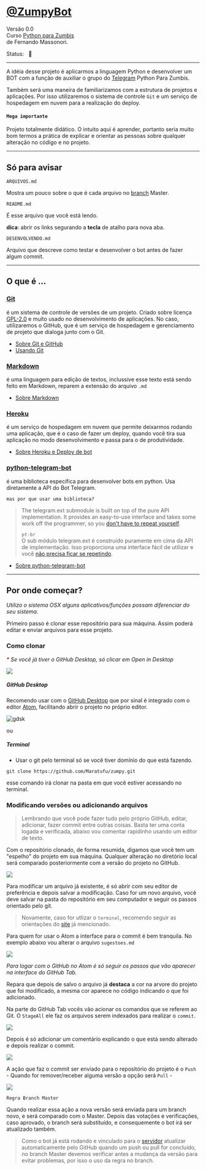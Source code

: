 # [@ZumpyBot](https://telegram.me/zumpybot)   
   Versão 0.0  
Curso [Python para Zumbis](https://www.pycursos.com/python-para-zumbis/)  
de Fernando Massonori.  

Status: &nbsp; 🚧

___

A idéia desse projeto é aplicarmos a linguagem Python e desenvolver um BOT com a função de auxiliar o grupo do [Telegram](https://t.me/joinchat/G8b9FA5W3DVK_rvcdSIKzA) Python Para Zumbis.

Também será uma maneira de familiarizamos com a estrutura de projetos e aplicações. Por isso utilizaremos o sistema de controle `Git` e um serviço de hospedagem em nuvem para a realização do deploy.

####  `Mega importante`

  Projeto totalmente didático. O intuito aqui é aprender, portanto seria muito bom termos a prática de explicar e orientar as pessoas sobre qualquer alteração no código e no projeto.


___  

## Só para avisar

`ARQUIVOS.md`

Mostra um pouco sobre o que é cada arquivo no [branch](https://pt.stackoverflow.com/questions/20989/qual-significado-de-branch-tag-e-trunk/20996#20996) Master.

`README.md`

É esse arquivo que você está lendo.

**dica**: abrir os links segurando a **tecla** de atalho para nova aba.

`DESENVOLVENDO.md`

Arquivo que descreve como testar e desenvolver o bot antes de fazer algum commit.

___

## O que é ...

### [Git](https://git-scm.com/)
  é um sistema de controle de versões de um projeto. Criado sobre licença [GPL-2.0](https://opensource.org/licenses/GPL-2.0) e muito usado no desenvolvimento de aplicações. No caso, utilizaremos o GitHub, que é um serviço de hospedagem e gerenciamento de projeto que dialoga junto com o Git.

  * [Sobre Git e GitHub](https://tableless.com.br/tudo-que-voce-queria-saber-sobre-git-e-github-mas-tinha-vergonha-de-perguntar/)
  * [Usando Git](https://rogerdudler.github.io/git-guide/index.pt_BR.html)


### [Markdown](https://daringfireball.net/projects/markdown/)
  é uma linguagem para edição de textos, inclussive esse texto está sendo feito em Markdown, reparem a extensão do arquivo `.md`

  + [Sobre Markdown](https://www.markdownguide.org/basic-syntax)


### [Heroku](https://www.heroku.com/)

  é um serviço de hospedagem em nuvem que permite deixarmos rodando uma aplicação, que é o caso de fazer um deploy, quando você tira sua aplicação no modo desenvolvimento e passa para o de produtividade.

  + [Sobre Heroku e Deploy de bot](https://medium.com/@rafaelvicio/hospedando-seu-bot-no-heroku-60a9b5ed709a)

### [python-telegram-bot](https://python-telegram-bot.org/)

  é uma biblioteca específica para desenvolver bots em python. Usa diretamente a API do Bot Telegram.

  `mas por que usar uma biblioteca?`

  >The telegram.ext submodule is built on top of the pure API implementation. It provides an easy-to-use interface and takes some work off the programmer, so you [don't have to repeat yourself](https://en.wikipedia.org/wiki/Don%27t_repeat_yourself).
  >
  >`pt-br`  
  O sub módulo telegram.ext é construído puramente em cima da API de implementação. Isso proporciona uma interface fácil de utilizar e você [não precisa ficar se repetindo](https://en.wikipedia.org/wiki/Don%27t_repeat_yourself).


  + [Sobre python-telegram-bot](https://python-telegram-bot.readthedocs.io/en/stable/)

  ---

## Por onde começar?
_Utilizo o sistema OSX alguns aplicativos/funções possam diferenciar do seu sistema._  

Primeiro passo é clonar esse repositório para sua máquina. Assim poderá editar e enviar arquivos para esse projeto.

### Como clonar  
_* Se você já tiver o GitHub Desktop, só clicar em Open in Desktop_

![](https://a.imagem.app/2fRk0.png)


##### GitHub Desktop  


Recomendo usar com o [GitHub Desktop](https://desktop.github.com/) que por sinal é integrado com o editor [Atom](https://atom.io/), facilitando abrir o projeto no próprio editor.

![gdsk](https://a.imagem.app/2fErW.png)

ou

##### Terminal
  -  Usar o git pelo terminal só se você tiver domínio do que está fazendo.


    git clone https://github.com/Maratufu/zumpy.git

esse comando irá clonar na pasta em que você estiver acessando no terminal.


### Modificando versões ou adicionando arquivos

> Lembrando que você pode fazer tudo pelo próprio GitHub, editar, adicionar, fazer commit entre outras coisas. Basta ter uma conta logada e verificada, abaixo vou comentar rapidinho usando um editor de texto.   

Com o repositório clonado, de forma resumida, digamos que você tem um "espelho" do projeto em sua máquina. Qualquer alteração no diretório local será comparado posteriormente com a versão do projeto no GitHub.

![](https://s8.postimg.cc/mr0umez2d/Captura_de_Tela_2018-08-30_a_s_20.47.29.png)

Para modificar um arquivo já existente, é só abrir com seu editor de preferência e depois salvar a modificação. Caso for um novo arquivo, você deve salvar na pasta do repositório em seu computador e seguir os passos orientado pelo git.

>Novamente, caso for utlizar o `terminal`, recomendo seguir as orientações do [site](https://rogerdudler.github.io/git-guide/index.pt_BR.html) já mencionado.

Para quem for usar o Atom a interface para o commit é bem tranquila. No exemplo abaixo vou alterar o arquivo `sugestoes.md`

![](https://s8.postimg.cc/k9p3f6pgl/Captura_de_Tela_2018-08-30_a_s_21.38.35.png)

_Para logar com o GitHub no Atom é só seguir os passos que vão aparecer na interface do GitHub Tab._

Repara que depois de salvo o arquivo já **destaca** a cor na arvore do projeto que foi modificado, a mesma cor aparece no código indicando o que foi adicionado.

Na parte do GitHub Tab vocês vão acionar os comandos que se referem ao Git. O `StageAll` ele faz os arquivos serem indexados para realizar o `commit`.

![](https://s8.postimg.cc/gq35pck5x/Captura_de_Tela_2018-08-30_a_s_22.23.47.png)

Depois é só adicionar um comentário explicando o que está sendo alterado e depois realizar o commit.


![](https://s8.postimg.cc/i54qe38ed/Captura_de_Tela_2018-08-30_a_s_21.51.24.png)

A ação que faz o commit ser enviado para o repositório do projeto é o `Push` - Quando for remover/receber alguma versão a opção será `Pull` -

![](https://s8.postimg.cc/y3dg47n6t/Captura_de_Tela_2018-08-30_a_s_21.53.56.png)

`Regra Branch Master`

 Quando realizar essa ação a nova versão será enviada para um branch novo, e será comparado com o Master. Depois das votações e verificações, caso aprovado, o branch será substituído, e consequemente o bot irá ser atualizado também.

>Como o bot já está rodando e vinculado para o [servidor](http://heroku.com/) atualizar automaticamente pelo GitHub quando um push ou pull for concluído, no branch Master devemos verificar antes a mudança da versão para evitar problemas, por isso o uso da regra no branch.  
